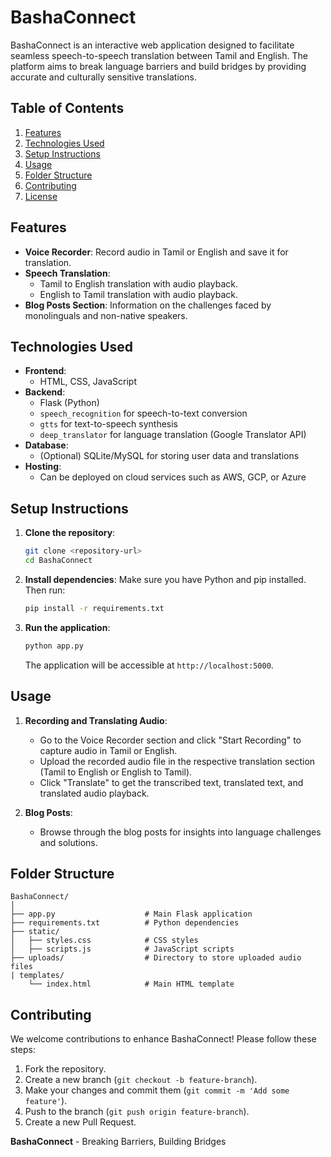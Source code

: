# BashaConnect

BashaConnect is an interactive web application designed to facilitate seamless speech-to-speech translation between Tamil and English. The platform aims to break language barriers and build bridges by providing accurate and culturally sensitive translations.

## Table of Contents
1. [Features](#features)
2. [Technologies Used](#technologies-used)
3. [Setup Instructions](#setup-instructions)
4. [Usage](#usage)
5. [Folder Structure](#folder-structure)
6. [Contributing](#contributing)
7. [License](#license)

## Features

- **Voice Recorder**: Record audio in Tamil or English and save it for translation.
- **Speech Translation**:
  - Tamil to English translation with audio playback.
  - English to Tamil translation with audio playback.
- **Blog Posts Section**: Information on the challenges faced by monolinguals and non-native speakers.

## Technologies Used

- **Frontend**:
  - HTML, CSS, JavaScript
- **Backend**:
  - Flask (Python)
  - `speech_recognition` for speech-to-text conversion
  - `gtts` for text-to-speech synthesis
  - `deep_translator` for language translation (Google Translator API)
- **Database**:
  - (Optional) SQLite/MySQL for storing user data and translations
- **Hosting**:
  - Can be deployed on cloud services such as AWS, GCP, or Azure

## Setup Instructions

1. **Clone the repository**:
   ```bash
   git clone <repository-url>
   cd BashaConnect
   ```

2. **Install dependencies**:
   Make sure you have Python and pip installed. Then run:
   ```bash
   pip install -r requirements.txt
   ```

3. **Run the application**:
   ```bash
   python app.py
   ```
   The application will be accessible at `http://localhost:5000`.

## Usage

1. **Recording and Translating Audio**:
   - Go to the Voice Recorder section and click "Start Recording" to capture audio in Tamil or English.
   - Upload the recorded audio file in the respective translation section (Tamil to English or English to Tamil).
   - Click "Translate" to get the transcribed text, translated text, and translated audio playback.

2. **Blog Posts**:
   - Browse through the blog posts for insights into language challenges and solutions.

## Folder Structure

```
BashaConnect/
│
├── app.py                    # Main Flask application
├── requirements.txt          # Python dependencies
├── static/
│   ├── styles.css            # CSS styles
│   ├── scripts.js            # JavaScript scripts
├── uploads/                  # Directory to store uploaded audio files
| templates/
    └── index.html            # Main HTML template
```

## Contributing

We welcome contributions to enhance BashaConnect! Please follow these steps:

1. Fork the repository.
2. Create a new branch (`git checkout -b feature-branch`).
3. Make your changes and commit them (`git commit -m 'Add some feature'`).
4. Push to the branch (`git push origin feature-branch`).
5. Create a new Pull Request.


**BashaConnect** - Breaking Barriers, Building Bridges
